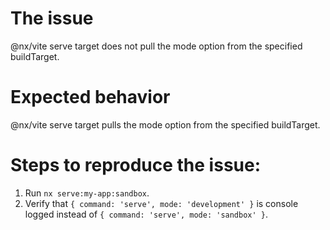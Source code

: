 # The issue
@nx/vite serve target does not pull the mode option from the specified buildTarget.

# Expected behavior
@nx/vite serve target pulls the mode option from the specified buildTarget.

# Steps to reproduce the issue:
1. Run `nx serve:my-app:sandbox`.
2. Verify that `{ command: 'serve', mode: 'development' }` is console logged instead of `{ command: 'serve', mode: 'sandbox' }`.
